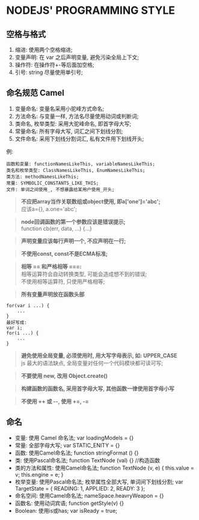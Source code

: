 # **NODEJS' PROGRAMMING STYLE**

## **空格与格式**

1. 缩进: 使用两个空格缩进;
2. 变量声明: 在 var 之后声明变量, 避免污染全局上下文;
3. 操作符: 在操作符+-等后面加空格;
4. 引号: string 尽量使用单引号;

## **命名规范 Camel**
1. 变量命名: 变量名采用小驼峰方式命名;
2. 方法命名: 与变量一样, 方法名尽量使用动词或判断词;
3. 类命名, 枚举类型: 采用大驼峰命名, 即首字母大写;
4. 常量命名: 所有字母大写, 词汇之间下划线分割;
5. 文件命名: 采用下划线分割词汇, 私有文件用下划线开头;

例:
```
函数和变量: functionNamesLikeThis, variableNamesLikeThis;
类名和枚举类型: ClassNamesLikeThis, EnumNamesLikeThis;
类方法: methodNamesLikeThis;
常量: SYMBOLIC_CONSTANTS_LIKE_THIS;
文件: 单词之间使用_, 不想暴露给某用户使用_开头;
```

> **不应把array当作关联数组或object使用, 即a['one']='abc';**  
> 应该a={}, a.one='abc';

> **node回调函数的第一个参数应该是错误提示;**    
> function cb(err, data, ...) {...}

> **声明变量应该每行声明一个, 不应声明在一行;**

> **不使用const, const不是ECMA标准;**

> **相等 == 和严格相等 ===:**  
> 相等运算符会自动转换类型, 可能会造成想不到的错误;  
> 不使用相等运算符, 只使用严格相等;

> **所有变量声明放在函数头部**  
```
for(var i ...) {
    ...
}
最好写成:
var i;
for(i ...) {
    ...
}
```

> **避免使用全局变量, 必须使用时, 用大写字母表示, 如: UPPER_CASE**  
> js 最大的语法缺点, 全局变量对任何一个代码模块都可读可写;

> **不要使用 new, 改用 Object.create()**  

> **构建函数的函数名, 采用首字母大写, 其他函数一律使用首字母小写**  

> **不使用 ++ 或 --, 使用 +=, -=**

## **命名**

- 变量: 使用 Camel 命名法; var loadingModels = {}
- 常量: 全部字母大写; var STATIC_ENITY = {}
- 函数: 使用Camel命名法; function stringFormat () {}
- 类: 使用Pascal命名法; function TextNode (val) {} //构造函数
- 类的方法和属性: 使用Camel命名法; function TextNode (v, e) { this.value = v; this.engine = e; }
- 枚举变量: 使用Pascal命名法; 枚举属性全部大写, 单词间下划线分割; 
                 var TargetState = {
                     READING: 1,
                     APPLIED: 2,
                     READY: 3
                 };
- 命名空间: 使用Camel命名法; nameSpace.heavryWeapon = {}
- 函数名: 使用动词宾语; function getStyle(v) {}
- Boolean: 使用is或has; var isReady = true;



